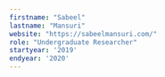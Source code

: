 ```yaml
---
firstname: "Sabeel"
lastname: "Mansuri"
website: "https://sabeelmansuri.com/"
role: "Undergraduate Researcher"
startyear: '2019'
endyear: '2020'
---
```

